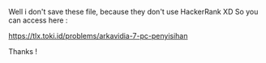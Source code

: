 Well i don't save these file, because they don't use HackerRank XD So you can access here :

https://tlx.toki.id/problems/arkavidia-7-pc-penyisihan

Thanks !